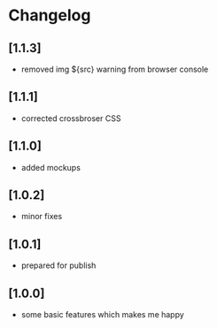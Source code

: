 # Changelog

## [1.1.3]

- removed img ${src} warning from browser console

## [1.1.1]

- corrected crossbroser CSS

## [1.1.0]

- added mockups

## [1.0.2]

- minor fixes

## [1.0.1]

- prepared for publish

## [1.0.0]

- some basic features which makes me happy






